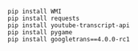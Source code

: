     pip install WMI
    pip install requests
    pip install youtube-transcript-api
    pip install pygame
    pip install googletrans==4.0.0-rc1

[//]: # (
pip install googletrans==4.0.0-rc1
or
pip install googletrans
pip install --upgrade googletrans==4.0.0-rc1
)





